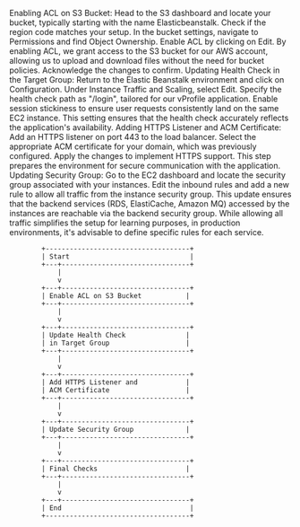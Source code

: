 Enabling ACL on S3 Bucket:
Head to the S3 dashboard and locate your bucket, typically starting with the name Elasticbeanstalk.
Check if the region code matches your setup.
In the bucket settings, navigate to Permissions and find Object Ownership.
Enable ACL by clicking on Edit.
By enabling ACL, we grant access to the S3 bucket for our AWS account, allowing us to upload and download files without the need for bucket policies.
Acknowledge the changes to confirm.
Updating Health Check in the Target Group:
Return to the Elastic Beanstalk environment and click on Configuration.
Under Instance Traffic and Scaling, select Edit.
Specify the health check path as "/login", tailored for our vProfile application.
Enable session stickiness to ensure user requests consistently land on the same EC2 instance.
This setting ensures that the health check accurately reflects the application's availability.
Adding HTTPS Listener and ACM Certificate:
Add an HTTPS listener on port 443 to the load balancer.
Select the appropriate ACM certificate for your domain, which was previously configured.
Apply the changes to implement HTTPS support.
This step prepares the environment for secure communication with the application.
Updating Security Group:
Go to the EC2 dashboard and locate the security group associated with your instances.
Edit the inbound rules and add a new rule to allow all traffic from the instance security group.
This update ensures that the backend services (RDS, ElastiCache, Amazon MQ) accessed by the instances are reachable via the backend security group.
While allowing all traffic simplifies the setup for learning purposes, in production environments, it's advisable to define specific rules for each service.

            +------------------------------------+
            | Start                              |
            +---+--------------------------------+
                |                                    
                v                                    
            +---+--------------------------------+
            | Enable ACL on S3 Bucket           |
            +---+--------------------------------+
                |                                    
                v                                    
            +---+--------------------------------+
            | Update Health Check               |
            | in Target Group                   |
            +---+--------------------------------+
                |                                    
                v                                    
            +---+--------------------------------+
            | Add HTTPS Listener and            |
            | ACM Certificate                   |
            +---+--------------------------------+
                |                                    
                v                                    
            +---+--------------------------------+
            | Update Security Group             |
            +---+--------------------------------+
                |                                    
                v                                    
            +---+--------------------------------+
            | Final Checks                      |
            +---+--------------------------------+
                |                                    
                v                                    
            +---+--------------------------------+
            | End                                |
            +------------------------------------+
